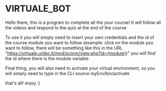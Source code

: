 # VIRTUALE_BOT

Hello there, this is a program to complete all the your course!
It will follow all the videos and respond to the quiz at the end of the course

To use it you will simply need to insert your own credentials and the id of the course module you want to follow
(example: click on the module you want to follow, there will be something like this in the URL "https://virtuale.unibo.it/mod/scorm/view.php?id={module})" you will find the id where there is the module variable

Final thing, you will also need to activate your virtual environment, so you will simply need to type in the CLI source myEnv/bin/activate

that's all!
enjoy :)
